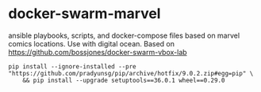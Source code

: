 # docker-swarm-marvel
ansible playbooks, scripts, and docker-compose files based on marvel comics locations. Use with digital ocean. Based on https://github.com/bossjones/docker-swarm-vbox-lab


```
pip install --ignore-installed --pre "https://github.com/pradyunsg/pip/archive/hotfix/9.0.2.zip#egg=pip" \
    && pip install --upgrade setuptools==36.0.1 wheel==0.29.0
```
